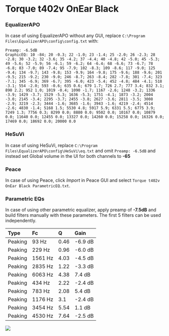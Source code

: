 # Torque t402v OnEar Black

### EqualizerAPO
In case of using EqualizerAPO without any GUI, replace `C:\Program Files\EqualizerAPO\config\config.txt`
with:
```
Preamp: -6.5dB
GraphicEQ: 10 -84; 20 -0.3; 22 -1.0; 23 -1.4; 25 -2.0; 26 -2.3; 28 -2.8; 30 -3.2; 32 -3.6; 35 -4.2; 37 -4.4; 40 -4.8; 42 -5.0; 45 -5.3; 49 -5.6; 52 -5.9; 56 -6.1; 59 -6.2; 64 -6.4; 68 -6.6; 73 -6.7; 78 -6.8; 83 -7.0; 89 -7.4; 95 -7.9; 102 -8.3; 109 -8.6; 117 -9.0; 125 -9.4; 134 -9.7; 143 -9.8; 153 -9.9; 164 -9.8; 175 -9.6; 188 -9.6; 201 -9.5; 215 -9.2; 230 -9.0; 246 -8.7; 263 -8.4; 282 -7.8; 301 -7.4; 323 -7.1; 345 -6.9; 369 -6.7; 395 -6.0; 423 -5.4; 452 -4.8; 484 -4.1; 518 -3.1; 554 -2.0; 593 -0.6; 635 0.6; 679 1.7; 726 2.7; 777 3.4; 832 3.1; 890 2.2; 952 1.0; 1019 -0.4; 1090 -1.7; 1167 -2.6; 1248 -3.2; 1336 -3.9; 1429 -3.7; 1529 -5.3; 1636 -5.3; 1751 -4.1; 1873 -3.2; 2004 -3.0; 2145 -3.4; 2295 -3.7; 2455 -3.8; 2627 -3.6; 2811 -3.5; 3008 -2.9; 3219 -2.3; 3444 -1.6; 3685 -1.6; 3943 -1.6; 4219 -2.4; 4514 -2.6; 4830 -1.4; 5168 1.5; 5530 4.8; 5917 5.9; 6331 5.5; 6775 3.9; 7249 1.3; 7756 0.3; 8299 0.0; 8880 0.0; 9502 0.0; 10167 0.0; 10879 0.0; 11640 0.0; 12455 0.0; 13327 0.0; 14260 0.0; 15258 0.0; 16326 0.0; 17469 0.0; 18692 0.0; 20000 0.0
```

### HeSuVi
In case of using HeSuVi, replace `C:\Program Files\EqualizerAPO\config\HeSuVi\eq.txt` and omit `Preamp:
-6.5dB` and instead set Global volume in the UI for both channels to **-65**

### Peace
In case of using Peace, click *Import* in Peace GUI and select `Torque t402v OnEar Black ParametricEQ.txt`.

### Parametric EQs
In case of using other parametric equalizer, apply preamp of **-7.5dB** and build filters manually with
these parameters. The first 5 filters can be used independently.

| Type    | Fc      |    Q | Gain    |
|:--------|:--------|:-----|:--------|
| Peaking | 93 Hz   | 0.46 | -6.9 dB |
| Peaking | 229 Hz  | 0.96 | -6.0 dB |
| Peaking | 1561 Hz | 4.03 | -4.5 dB |
| Peaking | 2835 Hz | 1.22 | -3.3 dB |
| Peaking | 6063 Hz | 4.38 | 7.4 dB  |
| Peaking | 434 Hz  | 2.22 | -2.4 dB |
| Peaking | 783 Hz  | 2.08 | 5.4 dB  |
| Peaking | 1176 Hz | 3.1  | -2.4 dB |
| Peaking | 3454 Hz | 5.54 | 1.1 dB  |
| Peaking | 4530 Hz | 7.64 | -2.5 dB |

![](https://raw.githubusercontent.com/jaakkopasanen/AutoEq/master/results/innerfidelity/sbaf-serious/Torque%20t402v%20OnEar%20Black/Torque%20t402v%20OnEar%20Black.png)